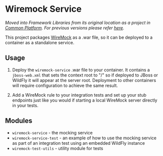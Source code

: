 # Wiremock Service

_Moved into Framework Libraries from its original location as a project 
in [Common Platform](https://github.com/CJSCommonPlatform). For previous versions please refer [here](https://github.com/CJSCommonPlatform/wiremock-service)._

This project packages [WireMock](http://wiremock.org/) as a .war file, so it can be deployed to a container as a standalone service.

## Usage

1. Deploy the `wiremock-service` .war file to your container. It contains a `jboss-web.xml` that sets the
context root to "/" so if deployed to JBoss or WildFly it will appear at the server root. Deployment to
other containers will require configuration to achieve the same result.

2. Add a WireMock rule to your integration tests and set up your stub endpoints just like you would if
starting a local WireMock server directly in your tests.

## Modules

* `wiremock-service` - the mocking service
* `wiremock-service-test` - an example of how to use the mocking service as part of an integration test using an embedded WildFly instance
* `wiremock-test-utils` - utility module for tests
